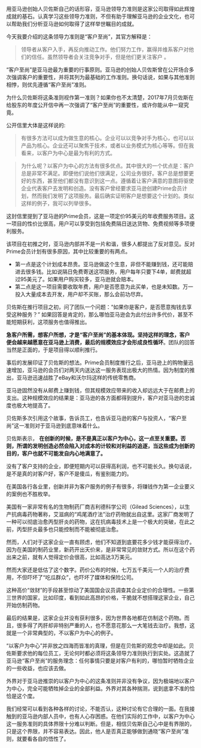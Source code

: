 用亚马逊创始人贝佐斯自己的话形容，亚马逊领导力准则是这家公司取得如此辉煌成就的基石。认真学习这些领导力准则，不但有助于理解亚马逊的企业文化，也可以帮助我们分析亚马逊如何取得了这样举世瞩目的成就。

今天我要介绍的这条领导力准则是“客户至尚”，其官方解释是：

> 领导者从客户入手，再反向推动工作。他们努力工作，赢得并维系客户对他们的信任。虽然领导者会关注竞争对手，但是他们更关注客户 。

“客户至尚”是亚马逊最为重要的行事原则。亚马逊的创始人贝佐斯曾在公开场合多次强调客户的重要性，并将其列为最基础的工作准则。换句话说，如果与其他准则相悖，则优先遵循“客户至尚”准则。

为什么贝佐斯将这条准则视作第一准则？如果你也不太清楚，2017年7月贝佐斯在给股东的年度公开信中再一次强调了“客户至尚”的重要性，或许你能从中一窥究竟。

公开信里大体是这样说的:

> 有很多方法可以成为做生意的核心。企业可以以竞争对手为核心，也可以以产品为核心。企业还可以聚焦于技术，或者以业务模式为核心等等。但在我看来，以客户为中心是最为有利的方式。

> 为什么呢？以客户为中心的方法有很多优点。其中很大的一个优点是：客户总是非常不满足。即便他们说他们很满足，公司业务很好。客户总是想要更好的东西，甚至他们都没有意识到这一点。遵循着让客户满意的意图将驱使企业代表客户去发明和创造。没有客户曾经要求亚马逊创建Prime会员计划，然而我们发明了这项服务。最后确实证明客户是想要这个计划的。类似这样的例子，我可以列举很多。

这封信里提到了亚马逊的Prime会员，这是一项定价95美元的年收费服务项目。这一项目的性价比很高，用户可以享受到包括免费隔日送达货物、免费视频等多项便利服务。

该项目在初推之时，亚马逊内部并不是一片和谐，很多人都提出了反对意见。反对Prime会员计划有很多原因，其中比较重要的有两点。

- 第一点是这个计划成本昂贵。亚马逊做这个生意，非但不能赚到钱，还可能赔进去很多钱。比如说隔日免费寄送这项服务，用户每年只要下4单，邮费就超过95美元了。如果用户购买较多，亚马逊就会赔本。
- 第二点是这一项目需要收取年费，用户是否愿意为此买单，也是未知数。万一投入大量成本去开发，用户却不买账，那么会前功尽弃。

贝佐斯在推行项目之初，问了团队一个问题：“如果你是客户，是否愿意掏钱去享受这种服务？” 如果回答是肯定的，那么哪怕亚马逊会为此付出许多代价，甚至不能短期获利，这项服务也值得推出。

**急客户所需，想客户所想，才是“客户至尚”的基本体现。坚持这样的理念，客户便会越来越愿意在亚马逊上消费，最后的规模效应才会形成良性循环**。团队的回答当然是正面的，于是项目得以顺利推行。

事后的发展印证了贝佐斯的想法。Prime会员制度推行之后，亚马逊上的购物量迅速增加，亚马逊的会员们对两天内送达这一服务表现出极大的热情。因为制度的推出，亚马逊迅速战胜了eBay和沃尔玛这样的传统零售商。

亚马逊固然没有从邮费上赚到钱，但其规模效应带来的收入却远远大于在邮费上的支出。这种规模效应的结果是：亚马逊的各方面都得到提升，客户对亚马逊的忠诚度也极大地提高了。

贝佐斯多次引用这个故事，告诉员工，也告诉亚马逊的客户与投资人，“客户至尚”这一准则对于亚马逊到底意味着什么。

贝佐斯表示， **在创新的时候，是不是真正以客户为中心，这一点至关重要。否则，所谓的发明创造必然会陷入对成本的计较和对利益的追逐，当这些成为创新的目的，客户也就不可能发自内心地满意了。**

没有了客户支持的企业，即便短期内可以获得高利润，也不可能长久。换句话说，是不是真的对客户好，客户不是傻瓜，有鉴别能力的。

在美国各行各业里，创新并非为客户服务的例子有很多，将赚钱作为第一企业要义的案例也不胜枚举。

美国有一家非常有名的生物制药厂商吉利德科学公司（Gilead Sciences），以生产抗病毒药物著称，艾滋病的“鸡尾酒疗法”治疗药物就出自这里。这家厂商发明了一种可以彻底治愈丙型肝炎的药物，这在抗病毒技术上是一个极大的突破，在此之前，丙型肝炎最多也只能控制而不能被彻底治愈。

然而，人们对于这家企业一直有顾虑，他们不知道到底要花多少钱才能获得治疗。因为在美国的制药业里，新药开出天价来，是非常常见的敛财方式。所以在这个药出来之前，就有人觉得定价会很高，比如高达3万美元。

然而大家还是低估了这个数字。药价公布的时候，七万五千美元一个人的治疗费用，不但吓坏了“吃瓜群众”，也吓坏了媒体和保险公司。

这种高价“敛财”的手段甚至惊动了美国国会议员调查其企业定价的合理性。一些第三世界的国家，比如印度，看到如此高昂的价格，干脆就不想搭理这家企业，自己开始仿制药物。

最后的结果是，这家企业并没有获利很多，因为世界各地都在仿制这个药物。而且，很多得了丙肝却非特别严重的人，也不愿意花那么一大笔钱去治疗。我想，这就是一个非常典型的，不以客户为中心的例子。

“以客户为中心”并非放之四海而皆准的真理，但是在贝佐斯的观念中却是如此。贝佐斯要求他的每位员工，无论何时都必须将这条领导力准则执行到实处。这造就了亚马逊“客户至尚”的服务理念：任何事情只要是对客户有利的，哪怕暂时牺牲企业的一些收益，也应该去做。

外界对于亚马逊推崇的以客户为中心的这条准则并非没有争议，因为极端地以客户为中心，完全可能牺牲掉企业的全部利益。外界对其各种揣测，说到底拿不准的恰恰是这个度。

我们经常可以看到各种各样的讨论，不能否认，这种讨论有它合理的一面。在我接触到的亚马逊内部人员中，也有人心存困惑。在他们实际的工作中，以客户为中心这一服务准则的具体界限十分难以判断。但是，相信贝佐斯自己心中是有界限的，只是这个界限，并不容易表达。因此，他人是否真正能够做到通晓“客户至尚”准则，就要看各自的悟性了。